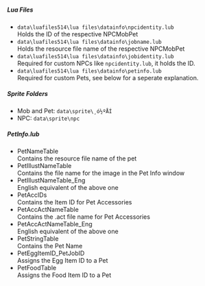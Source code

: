 ##### Lua Files
 
- `data\luafiles514\lua files\datainfo\npcidentity.lub`  
	Holds the ID of the respective NPCMobPet
- `data\luafiles514\lua files\datainfo\jobname.lub`  
	Holds the resource file name of the respective NPCMobPet  
- `data\luafiles514\lua files\datainfo\jobidentity.lub`  
	Required for custom NPCs like `npcidentity.lub`, it holds the ID.  
- `data\luafiles514\lua files\datainfo\petinfo.lub`  
	Required for custom Pets, see below for a seperate explanation.  

##### Sprite Folders
 
- Mob and Pet: `data\sprite\¸ó½ºÅÍ`  
- NPC: `data\sprite\npc`

##### PetInfo.lub
 
- PetNameTable  
	Contains the resource file name of the pet
- PetIllustNameTable  
	Contains the file name for the image in the Pet Info window  
- PetIllustNameTable_Eng  
    English equivalent of the above one  
- PetAccIDs  
    Contains the Item ID for Pet Accessories  
- PetAccActNameTable  
    Contains the .act file name for Pet Accessories  
- PetAccActNameTable_Eng  
    English equivalent of the above one  
- PetStringTable  
    Contains the Pet Name  
- PetEggItemID_PetJobID  
    Assigns the Egg Item ID to a Pet
- PetFoodTable  
    Assigns the Food Item ID to a Pet